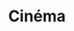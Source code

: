 ---
title: Cinéma
description: Cinéphile à mes heures perdues, je suis immergé dans les réalisations de films en tout genre, mais mon problème c'est que je ne retiens aucun nom de réalisation...
img: efeaoifhiozeigh
url: 'https://google.com'
---